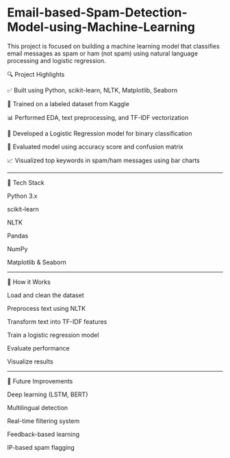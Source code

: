 # Email-based-Spam-Detection-Model-using-Machine-Learning
This project is focused on building a machine learning model that classifies email messages as spam or ham (not spam) using natural language processing and logistic regression.


🔍 Project Highlights

✅ Built using Python, scikit-learn, NLTK, Matplotlib, Seaborn

📁 Trained on a labeled dataset from Kaggle

📊 Performed EDA, text preprocessing, and TF-IDF vectorization

🤖 Developed a Logistic Regression model for binary classification

🧠 Evaluated model using accuracy score and confusion matrix

📈 Visualized top keywords in spam/ham messages using bar charts

_____________________________________________________________________

🧪 Tech Stack

Python 3.x

scikit-learn

NLTK

Pandas

NumPy

Matplotlib & Seaborn

___________________________________________________________________

📌 How it Works


Load and clean the dataset

Preprocess text using NLTK

Transform text into TF-IDF features

Train a logistic regression model

Evaluate performance

Visualize results

_______________________________________________________________

🚀 Future Improvements

Deep learning (LSTM, BERT)

Multilingual detection

Real-time filtering system

Feedback-based learning

IP-based spam flagging


